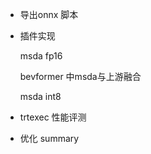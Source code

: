 

+ 导出onnx 脚本

+ 插件实现

  msda fp16  

  bevformer 中msda与上游融合  

  msda int8  

+ trtexec 性能评测

+ 优化 summary    




